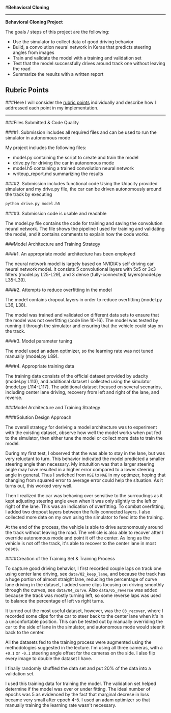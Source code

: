 #**Behavioral Cloning** 

---

**Behavioral Cloning Project**

The goals / steps of this project are the following:
* Use the simulator to collect data of good driving behavior
* Build, a convolution neural network in Keras that predicts steering angles from images
* Train and validate the model with a training and validation set
* Test that the model successfully drives around track one without leaving the road
* Summarize the results with a written report

## Rubric Points
###Here I will consider the [rubric points](https://review.udacity.com/#!/rubrics/432/view) individually and describe how I addressed each point in my implementation.  

---
###Files Submitted & Code Quality

####1. Submission includes all required files and can be used to run the simulator in autonomous mode

My project includes the following files:  

* model.py containing the script to create and train the model
* drive.py for driving the car in autonomous mode
* model.h5 containing a trained convolution neural network 
* writeup_report.md summarizing the results

####2. Submission includes functional code
Using the Udacity provided simulator and my drive.py file, the car can be driven autonomously around the track by executing 
```sh
python drive.py model.h5
```

####3. Submission code is usable and readable

The model.py file contains the code for training and saving the convolution neural network. The file shows the pipeline I used for training and validating the model, and it contains comments to explain how the code works.

###Model Architecture and Training Strategy

####1. An appropriate model architecture has been employed

The neural network model is largely based on NVIDIA's self driving car neural network model. It consists 5 convolutional layers with 5x5 or 3x3 filters (model.py L25-L29), and 3 dense (fully-connected) layers(model.py L35-L39).

####2. Attempts to reduce overfitting in the model

The model contains dropout layers in order to reduce overfitting (model.py L36, L38). 

The model was trained and validated on different data sets to ensure that the model was not overfitting (code line 10-16). The model was tested by running it through the simulator and ensuring that the vehicle could stay on the track.

####3. Model parameter tuning

The model used an adam optimizer, so the learning rate was not tuned manually (model.py L89).

####4. Appropriate training data

The training data consists of the official dataset provided by udacity (model.py L113), and additional dataset I collected using the simulator (model.py L114-L117). The additional dataset focused on several scenarios, including center lane driving, recovery from left and right of the lane, and reverse.

###Model Architecture and Training Strategy

####Solution Design Approach

The overall strategy for deriving a model architecture was to experiment with the existing dataset, observe how well the model works when put fed to the simulator, then either tune the model or collect more data to train the model.

During my first test, I observed that the was able to stay in the lane, but was very reluctant to turn. This behavior indicated the model predicted a smaller steering angle than necessary. My intutuition was that a larger steering angle may have resulted in a higher error compared to a lower steering angle in general. Thus I swtiched from `MSE` to `MAE` in my optimzer, hoping that changing from squared error to average error could help the situation. As it turns out, this worked very well.

Then I realized the car was behaving over sensitive to the surroudings as it kept adjusting steering angle even when it was only slightly to the left or right of the lane. This was an indication of overfitting. To combat overfitting, I added two dropout layers between the fully connected layers. I also collected more data on my own using the simulator to feed into the training.

At the end of the process, the vehicle is able to drive autonomously around the track without leaving the road. The vehicle is also able to recover after I override autonomous mode and point it off the center. As long as the vehicle is not off the track, it's able to recover to the center lane in most cases.

####Creation of the Training Set & Training Process

To capture good driving behavior, I first recorded couple laps on track one using center lane driving, see `data/02_keep_lane`, and because the track has a huge portion of almost straight lane, reducing the percentage of curve lane driving in the dataset, I added some clips focusing on driving smoothly through the curves, see `data/04_curve`. Also `data/05_reverse` was added because the track was mostly turning left, so some reverse laps was used to balance the percentage of left vs right turns.

It turned out the most useful dataset, however, was the `03_recover`, where I recorded some clips for the car to steer back to the center lane when it's in a unconfortable position. This can be tested out by manually overriding the car to the side of lane in the simulator, and autonomous mode would steer it back to the center.

All the datasets fed to the training process were augmented using the methodologies suggested in the lecture. I'm using all three cameras, with a `+0.1` or `-0.1` steering angle offset for the cameras on the side. I also flip every image to double the dataset I have.

I finally randomly shuffled the data set and put 20% of the data into a validation set. 

I used this training data for training the model. The validation set helped determine if the model was over or under fitting. The ideal number of epochs was 5 as evidenced by the fact that marginal decrese in loss became very small after epoch 4-5. I used an adam optimizer so that manually training the learning rate wasn't necessary.
